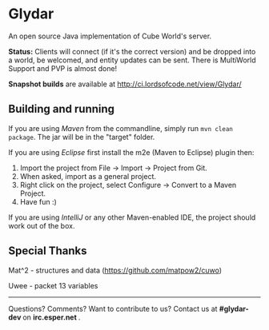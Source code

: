 Glydar
==========

An open source Java implementation of Cube World's server.

**Status:** Clients will connect (if it's the correct version) and be dropped into a world, be welcomed, and entity updates can be sent. There is MultiWorld Support and PVP is almost done!

**Snapshot builds** are available at http://ci.lordsofcode.net/view/Glydar/

Building and running
-----
If you are using *Maven* from the commandline, simply run `mvn clean package`. The jar will be in the "target" folder.

If you are using *Eclipse* first install the m2e (Maven to Eclipse) plugin then:

1. Import the project from File -> Import -> Project from Git.
2. When asked, import as a general project.
3. Right click on the project, select Configure -> Convert to a Maven Project.
4. Have fun :)

If you are using *IntelliJ* or any other Maven-enabled IDE, the project should work out of the box.

Special Thanks
-----
Mat^2 - structures and data (https://github.com/matpow2/cuwo)

Uwee - packet 13 variables

---

Questions? Comments? Want to contribute to us? Contact us at <strong> #glydar-dev </strong> on <strong> irc.esper.net </strong>.

